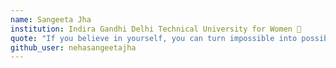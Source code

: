 ```yaml
---
name: Sangeeta Jha
institution: Indira Gandhi Delhi Technical University for Women 🚩
quote: "If you believe in yourself, you can turn impossible into possible!"
github_user: nehasangeetajha
---
```

